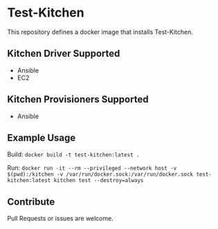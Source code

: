 # Test-Kitchen 

This repository defines a docker image that installs Test-Kitchen.

## Kitchen Driver Supported

* Ansible
* EC2

## Kitchen Provisioners Supported

* Ansible

## Example Usage

Build:
`docker build -t test-kitchen:latest .`

Run:
`docker run -it --rm --privileged --network host -v $(pwd):/kitchen -v /var/run/docker.sock:/var/run/docker.sock test-kitchen:latest kitchen test --destroy=always`

## Contribute

Pull Requests or issues are welcome.
